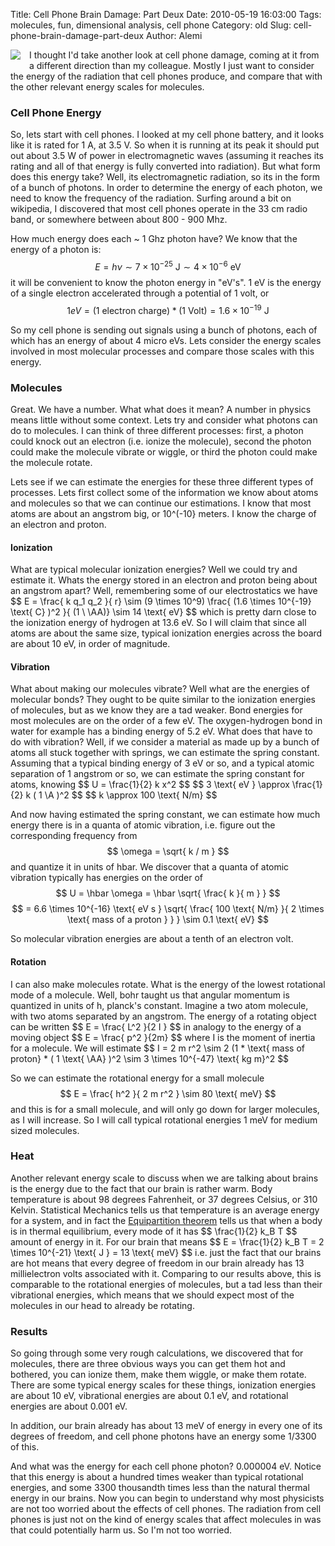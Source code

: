 Title: Cell Phone Brain Damage: Part Deux
Date: 2010-05-19 16:03:00
Tags: molecules, fun, dimensional analysis, cell phone
Category: old
Slug: cell-phone-brain-damage-part-deux
Author: Alemi


<div class="separator" style="clear: both; text-align: center;"><a href="http://3.bp.blogspot.com/_YOjDhtygcuA/S_RDhF0ciII/AAAAAAAAAKg/XexPpWRmpg4/s1600/cell-phone-21.jpg" imageanchor="1" style="clear: left; float: left; margin-bottom: 1em; margin-right: 1em;"><img border="0" src="http://3.bp.blogspot.com/_YOjDhtygcuA/S_RDhF0ciII/AAAAAAAAAKg/XexPpWRmpg4/s320/cell-phone-21.jpg" /></a></div>I thought I'd take another look at cell phone damage, coming at it from a different direction than my colleague.  Mostly I just want to consider the energy of the radiation that cell phones produce, and compare that with the other relevant energy scales for molecules.
<h3>Cell Phone Energy</h3>So, lets start with cell phones.  I looked at my cell phone battery, and it looks like it is rated for 1 A, at 3.5 V.  So when it is running at its peak it should put out about 3.5 W of power in electromagnetic waves (assuming it reaches its rating and all of that energy is fully converted into radiation).  But what form does this energy take?  Well, its electromagnetic radiation, so its in the form of a bunch of photons.  In order to determine the energy of each photon, we need to know the frequency of the radiation.  Surfing around a bit on wikipedia, I discovered that most cell phones operate in the 33 cm radio band, or somewhere between about 800 - 900 Mhz.

How much energy does each ~ 1 Ghz photon have?  We know that the energy of a photon is:
$$ E = h \nu \sim 7 \times 10^{-25} \text{ J} \sim 4 \times 10^{-6} \text{ eV} $$
it will be convenient to know the photon energy in "eV's".  1 eV is the energy of a single electron accelerated through a potential of 1 volt, or
$$ 1 eV = (1 \text{ electron charge} ) * ( 1 \text{ Volt} ) = 1.6 \times 10^{-19} \text{ J} $$

So my cell phone is sending out signals using a bunch of photons, each of which has an energy of about 4 micro eVs.  Lets consider the energy scales involved in most molecular processes and compare those scales with this energy.
<a name='more'></a>
<h3>Molecules </h3>Great.  We have a number.  What what does it mean?  A number in physics means little without some context.  Lets try and consider what photons can do to molecules.  I can think of three different processes:  first, a photon could knock out an electron (i.e. ionize the molecule), second the photon could make the molecule vibrate or wiggle, or third the photon could make the molecule rotate.  

Lets see if we can estimate the energies for these three different types of processes.  Lets first collect some of the information we know about atoms and molecules so that we can continue our estimations.  I know that most atoms are about an angstrom big, or 10^(-10} meters.  I know the charge of an electron and proton.

<h4>Ionization</h4>What are typical molecular ionization energies?  Well we could try and estimate it.  Whats the energy stored in an electron and proton being about an angstrom apart?  Well, remembering some of our electrostatics we have
$$ E = \frac{ k q_1 q_2 }{ r} \sim (9 \times 10^9) \frac{ (1.6 \times 10^{-19} \text{ C} )^2 }{ (1 \ \AA)} \sim 14 \text{ eV} $$
which is pretty darn close to the ionization energy of hydrogen at 13.6 eV.  So I will claim that since all atoms are about the same size, typical ionization energies across the board are about 10 eV, in order of magnitude.

<h4>Vibration</h4>What about making our molecules vibrate?  Well what are the energies of molecular bonds?  They ought to be quite similar to the ionization energies of molecules, but as we know they are a tad weaker.  Bond energies for most molecules are on the order of a few eV.  The oxygen-hydrogen bond in water for example has a binding energy of 5.2 eV.  What does that have to do with vibration?  Well, if we consider a material as made up by a bunch of atoms all stuck together with springs, we can estimate the spring constant.  Assuming that a typical binding energy of 3 eV or so, and a typical atomic separation of 1 angstrom or so, we can estimate the spring constant for atoms, knowing
$$ U = \frac{1}{2} k x^2 $$
$$ 3 \text{ eV } \approx \frac{1}{2} k ( 1 \A )^2 $$
$$ k \approx 100 \text{ N/m} $$

And now having estimated the spring constant, we can estimate how much energy there is in a quanta of atomic vibration, i.e. figure out the corresponding frequency from
$$ \omega = \sqrt{ k / m } $$
and quantize it in units of hbar.  We discover that a quanta of atomic vibration typically has energies on the order of
$$ U = \hbar \omega = \hbar \sqrt{ \frac{ k }{  m } } $$
$$ = 6.6 \times 10^{-16} \text{ eV s } \sqrt{ \frac{ 100 \text{ N/m} }{ 2 \times \text{ mass of a proton } } } \sim 0.1 \text{ eV} $$

So molecular vibration energies are about a tenth of an electron volt.
<h4>Rotation</h4>I can also make molecules rotate.  What is the energy of the lowest rotational mode of a molecule.  Well, bohr taught us that angular momentum is quantized in units of h, planck's constant.  Imagine a two atom molecule, with two atoms separated by an angstrom.  The energy of a rotating object can be written
$$ E = \frac{ L^2 }{2 I } $$
in analogy to the energy of a moving object
$$ E = \frac{ p^2 }{2m} $$
where I is the moment of inertia for a molecule.  We will estimate
$$ I = 2 m r^2 \sim 2 (1 * \text{ mass of proton} * ( 1 \text{ \AA} )^2 \sim 3 \times 10^{-47} \text{ kg m}^2 $$

So we can estimate the rotational energy for a small molecule
$$ E = \frac{ h^2 }{ 2 m r^2 } \sim 80 \text{ meV} $$
and this is for a small molecule, and will only go down for larger molecules, as I will increase.  So I will call typical rotational energies 1 meV for medium sized molecules.

<h3>Heat </h3>
Another relevant energy scale to discuss when we are talking about brains is the energy due to the fact that our brain is rather warm.  Body temperature is about 98 degrees Fahrenheit, or 37 degrees Celsius, or 310 Kelvin.  Statistical Mechanics tells us that temperature is an average energy for a system, and in fact the <a href="http://en.wikipedia.org/wiki/Equipartition_theorem">Equipartition theorem</a> tells us that when a body is in thermal equilibrium, every mode of it has
$$ \frac{1}{2} k_B T $$
amount of energy in it.  For our brain that means
$$ E = \frac{1}{2} k_B T = 2 \times 10^{-21} \text{ J } = 13 \text{ meV} $$
i.e. just the fact that our brains are hot means that every degree of freedom in our brain already has 13 millielectron volts associated with it.  Comparing to our results above, this is comparable to the rotational energies of molecules, but a tad less than their vibrational energies, which means that we should expect most of the molecules in our head to already be rotating.


<h3>Results </h3>
So going through some very rough calculations, we discovered that for molecules, there are three obvious ways you can get them hot and bothered, you can ionize them, make them wiggle, or make them rotate.  There are some typical energy scales for these things, ionization energies are about 10 eV, vibrational energies are about 0.1 eV, and rotational energies are about 0.001 eV.  

In addition, our brain already has about 13 meV of energy in every one of its degrees of freedom, and cell phone photons have an energy some 1/3300 of this.  

And what was the energy for each cell phone photon?  0.000004 eV.  Notice that this energy is about a hundred times weaker than typical rotational energies, and some 3300 thousandth times less than the natural thermal energy in our brains. Now you can begin to understand why most physicists are not too worried about the effects of cell phones.  The radiation from cell phones is just not on the kind of energy scales that affect molecules in was that could potentially harm us.  So I'm not too worried.
